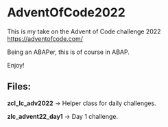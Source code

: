 # AdventOfCode2022
This is my take on the Advent of Code challenge 2022 https://adventofcode.com/

Being an ABAPer, this is of course in ABAP.

Enjoy!


## Files:
**zcl_lc_adv2022** -> Helper class for daily challenges.

**zlc_advent22_day1** -> Day 1 challenge.
